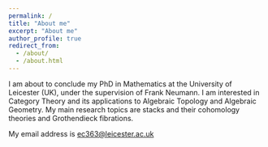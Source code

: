 ```yaml
---
permalink: /
title: "About me"
excerpt: "About me"
author_profile: true
redirect_from: 
  - /about/
  - /about.html
---
```


I am about to conclude my PhD in Mathematics at the University of Leicester (UK), under the supervision of Frank Neumann. I am interested in Category Theory and its applications to Algebraic Topology and Algebraic Geometry. My main research topics are stacks and their cohomology theories and Grothendieck fibrations.

My email address is ec363@leicester.ac.uk

